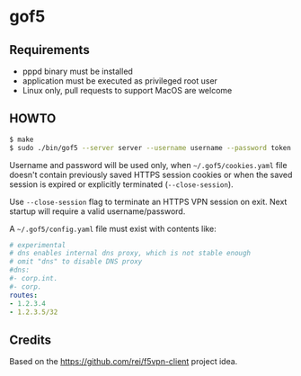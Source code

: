 # gof5

## Requirements

* pppd binary must be installed
* application must be executed as privileged root user
* Linux only, pull requests to support MacOS are welcome

## HOWTO

```sh
$ make
$ sudo ./bin/gof5 --server server --username username --password token --debug
```

Username and password will be used only, when `~/.gof5/cookies.yaml` file doesn't contain previously saved HTTPS session cookies or when the saved session is expired or explicitly terminated (`--close-session`).

Use `--close-session` flag to terminate an HTTPS VPN session on exit. Next startup will require a valid username/password.

A `~/.gof5/config.yaml` file must exist with contents like:

```yaml
# experimental
# dns enables internal dns proxy, which is not stable enough
# omit "dns" to disable DNS proxy
#dns:
#- corp.int.
#- corp.
routes:
- 1.2.3.4
- 1.2.3.5/32
```

## Credits

Based on the https://github.com/rei/f5vpn-client project idea.
